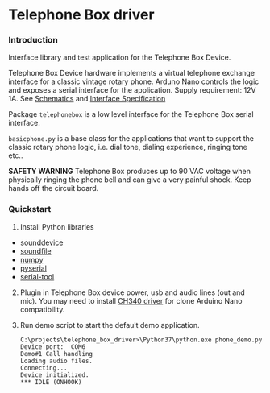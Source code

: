 # Telephone Box driver

### Introduction

Interface library and test application for the Telephone Box Device.

Telephone Box Device hardware implements a virtual telephone exchange interface for a classic vintage rotary phone. Arduno Nano controls the logic and exposes a serial interface for the application. Supply requirement: 12V 1A.
See [Schematics](firmware/schematics) and [Interface Specification](firmware/telephone_box/README.md)

Package `telephonebox` is a low level interface for the Telephone Box serial interface.

`basicphone.py` is a base class for the applications that want to support the classic rotary phone logic, i.e. dial tone, dialing experience, ringing tone etc..

**SAFETY WARNING** Telephone Box produces up to 90 VAC voltage when physically ringing the phone bell and can give a very painful shock. Keep hands off the circuit board.

### Quickstart

1. Install Python libraries
* [sounddevice](https://pypi.org/project/sounddevice)
* [soundfile](https://pypi.org/project/soundfile)
* [numpy](https://pypi.org/project/numpy/)
* [pyserial](https://pypi.org/project/pyserial/)
* [serial-tool](https://pypi.org/project/serial-tool/)
2. Plugin in Telephone Box device power, usb and audio lines (out and mic). You may need to install [CH340 driver](http://www.wch-ic.com/downloads/CH341SER_ZIP.html) for clone Arduino Nano compatibility.
3. Run demo script to start the default demo application.

	```
	C:\projects\telephone_box_driver>\Python37\python.exe phone_demo.py
	Device port:  COM6
	Demo#1 Call handling
	Loading audio files.
	Connecting...
	Device initialized.
	*** IDLE (ONHOOK)
	```
